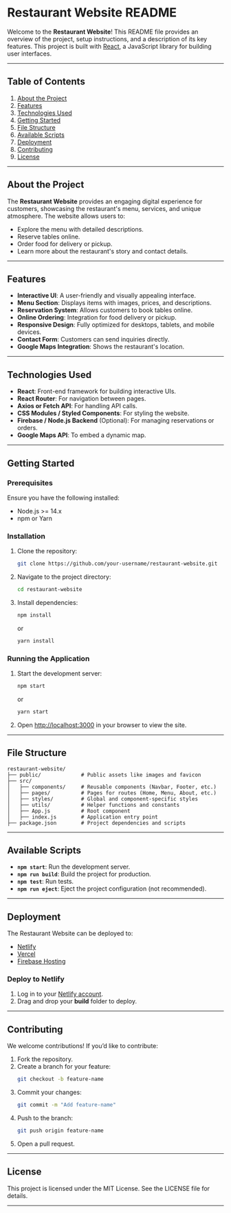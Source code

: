 # Restaurant Website README

Welcome to the **Restaurant Website**! This README file provides an overview of the project, setup instructions, and a description of its key features. This project is built with [React](https://reactjs.org/), a JavaScript library for building user interfaces.

---

## Table of Contents

1. [About the Project](#about-the-project)  
2. [Features](#features)  
3. [Technologies Used](#technologies-used)  
4. [Getting Started](#getting-started)  
5. [File Structure](#file-structure)  
6. [Available Scripts](#available-scripts)  
7. [Deployment](#deployment)  
8. [Contributing](#contributing)  
9. [License](#license)

---

## About the Project

The **Restaurant Website** provides an engaging digital experience for customers, showcasing the restaurant's menu, services, and unique atmosphere. The website allows users to:
- Explore the menu with detailed descriptions.
- Reserve tables online.
- Order food for delivery or pickup.
- Learn more about the restaurant's story and contact details.

---

## Features

- **Interactive UI**: A user-friendly and visually appealing interface.  
- **Menu Section**: Displays items with images, prices, and descriptions.  
- **Reservation System**: Allows customers to book tables online.  
- **Online Ordering**: Integration for food delivery or pickup.  
- **Responsive Design**: Fully optimized for desktops, tablets, and mobile devices.  
- **Contact Form**: Customers can send inquiries directly.  
- **Google Maps Integration**: Shows the restaurant's location.

---

## Technologies Used

- **React**: Front-end framework for building interactive UIs.  
- **React Router**: For navigation between pages.  
- **Axios or Fetch API**: For handling API calls.  
- **CSS Modules / Styled Components**: For styling the website.  
- **Firebase / Node.js Backend** (Optional): For managing reservations or orders.  
- **Google Maps API**: To embed a dynamic map.

---

## Getting Started

### Prerequisites

Ensure you have the following installed:
- Node.js >= 14.x  
- npm or Yarn  

### Installation

1. Clone the repository:  
   ```bash
   git clone https://github.com/your-username/restaurant-website.git
   ```
2. Navigate to the project directory:  
   ```bash
   cd restaurant-website
   ```
3. Install dependencies:  
   ```bash
   npm install
   ```
   or  
   ```bash
   yarn install
   ```

### Running the Application

1. Start the development server:  
   ```bash
   npm start
   ```
   or  
   ```bash
   yarn start
   ```
2. Open [http://localhost:3000](http://localhost:3000) in your browser to view the site.

---

## File Structure

```
restaurant-website/
├── public/             # Public assets like images and favicon
├── src/                
│   ├── components/     # Reusable components (Navbar, Footer, etc.)
│   ├── pages/          # Pages for routes (Home, Menu, About, etc.)
│   ├── styles/         # Global and component-specific styles
│   ├── utils/          # Helper functions and constants
│   ├── App.js          # Root component
│   ├── index.js        # Application entry point
├── package.json        # Project dependencies and scripts
```

---

## Available Scripts

- **`npm start`**: Run the development server.  
- **`npm run build`**: Build the project for production.  
- **`npm test`**: Run tests.  
- **`npm run eject`**: Eject the project configuration (not recommended).  

---

## Deployment

The Restaurant Website can be deployed to:
- [Netlify](https://www.netlify.com/)  
- [Vercel](https://vercel.com/)  
- [Firebase Hosting](https://firebase.google.com/products/hosting)  

### Deploy to Netlify

1. Log in to your [Netlify account](https://www.netlify.com/).  
2. Drag and drop your **build** folder to deploy.  

---

## Contributing

We welcome contributions! If you’d like to contribute:  

1. Fork the repository.  
2. Create a branch for your feature:  
   ```bash
   git checkout -b feature-name
   ```
3. Commit your changes:  
   ```bash
   git commit -m "Add feature-name"
   ```
4. Push to the branch:  
   ```bash
   git push origin feature-name
   ```
5. Open a pull request.

---

## License

This project is licensed under the MIT License. See the LICENSE file for details.

---

